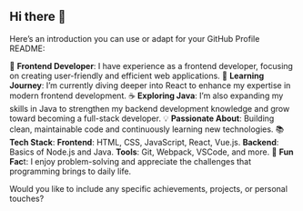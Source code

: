 ## Hi there 👋

<!--
**VeronicaOtherWorld/VeronicaOtherWorld** is a ✨ _special_ ✨ repository because its `README.md` (this file) appears on your GitHub profile.

Here are some ideas to get you started:

- 🔭 I’m currently working on ...
- 🌱 I’m currently learning ...
- 👯 I’m looking to collaborate on ...
- 🤔 I’m looking for help with ...
- 💬 Ask me about ...
- 📫 How to reach me: ...
- 😄 Pronouns: ...
- ⚡ Fun fact: ...
-->
Here’s an introduction you can use or adapt for your GitHub Profile README:

🌟 **Frontend Developer**: I have experience as a frontend developer, focusing on creating user-friendly and efficient web applications.
🚀 **Learning Journey**: I’m currently diving deeper into React to enhance my expertise in modern frontend development.
☕ **Exploring Java**: I’m also expanding my skills in Java to strengthen my backend development knowledge and grow toward becoming a full-stack developer.
💡 **Passionate About**: Building clean, maintainable code and continuously learning new technologies.
📚 **Tech Stack**:
**Frontend**: HTML, CSS, JavaScript, React, Vue.js.
**Backend**: Basics of Node.js and Java.
**Tools**: Git, Webpack, VSCode, and more.
🌈 **Fun Fac**t: I enjoy problem-solving and appreciate the challenges that programming brings to daily life.

Would you like to include any specific achievements, projects, or personal touches?

<!-- 
### 📂 Featured Projects
- **[Project Name](https://github.com/username/project-name)**: Brief description.
- **[Another Project](https://github.com/username/another-project)**: Brief description.
-->
